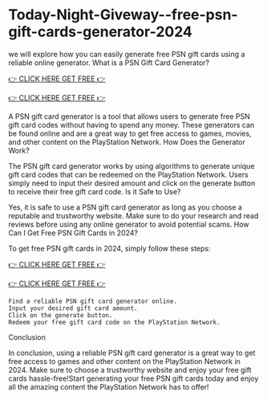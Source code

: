 # Today-Night-Giveway--free-psn-gift-cards-generator-2024

we will explore how you can easily generate free PSN gift cards using a reliable online generator.
What is a PSN Gift Card Generator?

[👉 CLICK HERE GET FREE 👉](https://appbitly.com/playstion) 

[👉 CLICK HERE GET FREE 👉](https://appbitly.com/playstion) 

A PSN gift card generator is a tool that allows users to generate free PSN gift card codes without having to spend any money. These generators can be found online and are a great way to get free access to games, movies, and other content on the PlayStation Network.
How Does the Generator Work?

The PSN gift card generator works by using algorithms to generate unique gift card codes that can be redeemed on the PlayStation Network. Users simply need to input their desired amount and click on the generate button to receive their free gift card code.
Is it Safe to Use?

Yes, it is safe to use a PSN gift card generator as long as you choose a reputable and trustworthy website. Make sure to do your research and read reviews before using any online generator to avoid potential scams.
How Can I Get Free PSN Gift Cards in 2024?

To get free PSN gift cards in 2024, simply follow these steps:

[👉 CLICK HERE GET FREE 👉](https://appbitly.com/playstion) 

[👉 CLICK HERE GET FREE 👉](https://appbitly.com/playstion) 

    Find a reliable PSN gift card generator online.
    Input your desired gift card amount.
    Click on the generate button.
    Redeem your free gift card code on the PlayStation Network.

Conclusion

In conclusion, using a reliable PSN gift card generator is a great way to get free access to games and other content on the PlayStation Network in 2024. Make sure to choose a trustworthy website and enjoy your free gift cards hassle-free!Start generating your free PSN gift cards today and enjoy all the amazing content the PlayStation Network has to offer!
